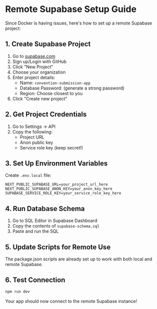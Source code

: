 # Remote Supabase Setup Guide

Since Docker is having issues, here's how to set up a remote Supabase project:

## 1. Create Supabase Project

1. Go to [supabase.com](https://supabase.com)
2. Sign up/Login with GitHub
3. Click "New Project"
4. Choose your organization
5. Enter project details:
   - Name: `convention-submission-app`
   - Database Password: (generate a strong password)
   - Region: Choose closest to you
6. Click "Create new project"

## 2. Get Project Credentials

1. Go to Settings → API
2. Copy the following:
   - Project URL
   - Anon public key
   - Service role key (keep secret!)

## 3. Set Up Environment Variables

Create `.env.local` file:
```env
NEXT_PUBLIC_SUPABASE_URL=your_project_url_here
NEXT_PUBLIC_SUPABASE_ANON_KEY=your_anon_key_here
SUPABASE_SERVICE_ROLE_KEY=your_service_role_key_here
```

## 4. Run Database Schema

1. Go to SQL Editor in Supabase Dashboard
2. Copy the contents of `supabase-schema.sql`
3. Paste and run the SQL

## 5. Update Scripts for Remote Use

The package.json scripts are already set up to work with both local and remote Supabase.

## 6. Test Connection

```bash
npm run dev
```

Your app should now connect to the remote Supabase instance!
